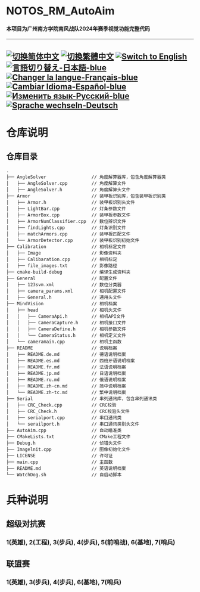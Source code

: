 # NOTOS_RM_AutoAim
#### 本项目为广州南方学院南风战队2024年赛季视觉功能完整代码

---
[![切换简体中文](https://img.shields.io/badge/切换语言-简体中文-blue)](https://github.com/lizuju/NOTOS_RM_AutoAim/blob/main/README/README.zh-cn.md)
[![切換繁體中文](https://img.shields.io/badge/切換語言-繁體中文-blue)](https://github.com/lizuju/NOTOS_RM_AutoAim/blob/main/README/README.zh-tc.md)
[![Switch to English](https://img.shields.io/badge/Switch-English-blue)](https://github.com/lizuju/NOTOS_RM_AutoAim/blob/main/README.md)
[![言語切り替え-日本語-blue](https://img.shields.io/badge/言語切り替え-日本語-blue)](https://github.com/lizuju/NOTOS_RM_AutoAim/blob/main/README/README.jp.md)
[![Changer la langue-Français-blue](https://img.shields.io/badge/Changer%20la%20langue-Fran%C3%A7ais-blue)](https://github.com/lizuju/NOTOS_RM_AutoAim/blob/main/README/README.fr.md)
[![Cambiar Idioma-Español-blue](https://img.shields.io/badge/Cambiar%20Idioma-Espa%C3%B1ol-blue)](https://github.com/lizuju/NOTOS_RM_AutoAim/blob/main/README/README.es.md)
[![Изменить язык-Русский-blue](https://img.shields.io/badge/Изменить%20язык-Русский-blue)](https://github.com/lizuju/NOTOS_RM_AutoAim/blob/main/README/README.ru.md)
[![Sprache wechseln-Deutsch](https://img.shields.io/badge/Sprache%20wechseln-Deutsch-blue)](https://github.com/lizuju/NOTOS_RM_AutoAim/blob/main/README/README.de.md)
---

# 仓库说明

## 仓库目录
    .
    ├── AngleSolver                 // 角度解算器库，包含角度解算器类
    │   ├── AngleSolver.cpp         // 角度解算文件
    │   ├── AngleSolver.h           // 角度解算头文件
    ├── Armor                       // 装甲板识别库，包含装甲板识别类
    │   ├── Armor.h                 // 装甲板识别头文件
    │   ├── LightBar.cpp            // 灯条参数文件
    │   ├── ArmorBox.cpp            // 装甲板参数文件
    │   ├── ArmorNumClassifier.cpp  // 数位辨识文件
    │   ├── findLights.cpp          // 灯条识别文件
    │   ├── matchArmors.cpp         // 装甲板匹配文件
    │   └── ArmorDetector.cpp       // 装甲板识别初始文件
    ├── Calibration                 // 相机标定文件
    │   ├── Image                   // 影像资料夹
    │   ├── Calibaration.cpp        // 相机标定
    │   ├── file_images.txt         // 影像路径
    ├── cmake-build-debug           // 编译生成资料夹
    ├── General                     // 配置文件
    │   ├── 123svm.xml              // 数位分类器
    │   ├── camera_params.xml     	// 相机配置文件
    │   ├── General.h               // 通用头文件
    ├── MindVision                  // 相机档案
    │   ├── head                    // 相机头文件
    │   │   ├── CameraApi.h         // 相机API文件
    │   │   ├── CameraCapture.h     // 相机接口文件
    │   │   ├── CameraDefine.h      // 相机参数文件
    │   │   └── CameraStatus.h      // 相机定义文件
    │   └── cameramain.cpp          // 相机主函数
    ├── README                      // 说明档案
    │   ├── README.de.md            // 德语说明档案
    │   ├── README.es.md            // 西班牙语说明档案
    │   ├── README.fr.md            // 法语说明档案
    │   ├── README.jp.md            // 日语说明档案
    │   ├── README.ru.md            // 俄语说明档案
    │   ├── README.zh-cn.md         // 简中说明档案
    │   └── README.zh-tc.md         // 繁中说明档案
    ├── Serial                      // 串列通讯库，包含串列通讯类
    │   ├── CRC_Check.cpp           // CRC校验
    │   ├── CRC_Check.h             // CRC校验头文件
    │   ├── serialport.cpp          // 串口通讯类
    │   └── serailport.h            // 串口通讯类别头文件
    ├── AutoAim.cpp                 // 自动瞄准类
    ├── CMakeLists.txt              // CMake工程文件 
    ├── Debug.h                     // 侦错头文件
    ├── Imagelnit.cpp               // 图像初始化文件
    ├── LICENSE                     // 许可证 
    ├── main.cpp                    // 主函数
    ├── README.md                   // 英语说明档案
    └── WatchDog.sh                 // 自启动脚本

# 兵种说明

## 超级对抗赛
### 1(英雄), 2(工程), 3(步兵), 4(步兵), 5(前哨战), 6(基地), 7(哨兵)

## 联盟赛
### 1(英雄), 3(步兵), 4(步兵), 6(基地), 7(哨兵)
